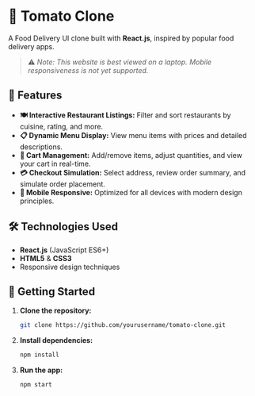 


# 🍅 Tomato Clone

A Food Delivery UI clone built with **React.js**, inspired by popular food delivery apps.  
> ⚠️ *Note: This website is best viewed on a laptop. Mobile responsiveness is not yet supported.*

## 🚀 Features

- **🍽️ Interactive Restaurant Listings:** Filter and sort restaurants by cuisine, rating, and more.
- **📋 Dynamic Menu Display:** View menu items with prices and detailed descriptions.
- **🛒 Cart Management:** Add/remove items, adjust quantities, and view your cart in real-time.
- **💳 Checkout Simulation:** Select address, review order summary, and simulate order placement.
- **📱 Mobile Responsive:** Optimized for all devices with modern design principles.

## 🛠️ Technologies Used

- **React.js** (JavaScript ES6+)
- **HTML5** & **CSS3**
- Responsive design techniques

## 🌟 Getting Started

1. **Clone the repository:**
    ```bash
    git clone https://github.com/yourusername/tomato-clone.git
    ```
2. **Install dependencies:**
    ```bash
    npm install
    ```
3. **Run the app:**
    ```bash
    npm start
    ```


